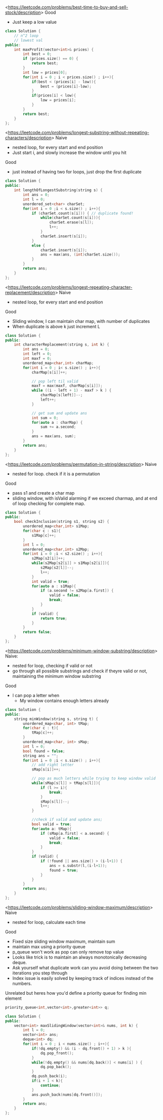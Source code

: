 <<https://leetcode.com/problems/best-time-to-buy-and-sell-stock/description>>
Good
- Just keep a low value

```cpp
class Solution {
    // n^2 loop
    // lowest val
public:
    int maxProfit(vector<int>& prices) {
        int best = 0;
        if (prices.size() == 0) {
            return best;
        }
        int low = prices[0];
        for(int i = 0 ; i < prices.size() ; i++){
            if(best < (prices[i] - low)){
                best = (prices[i]-low);
            }
            if(prices[i] < low){
                low = prices[i];
            }
        }
        return best;
    }
};
```


<<https://leetcode.com/problems/longest-substring-without-repeating-characters/description>>
Naive
- nested loop, for every start and end position 
- Just start i, and slowly increase the window until you hit 

Good 
- just instead of having two for loops, just drop the first duplicate


```cpp
class Solution {
public:
    int lengthOfLongestSubstring(string s) {
        int ans = 0;
        int l = 0;
        unordered_set<char> charSet;
        for(int i = 0 ;i < s.size() ; i++){
            if (charSet.count(s[i])) { // duplicate found!
                while(charSet.count(s[i])){
                    charSet.erase(s[l]);
                    l++;
                }
                charSet.insert(s[i]);
            }
            else {
                charSet.insert(s[i]);
                ans = max(ans, (int)charSet.size());
            }
        }
        return ans;
    }
};
```

<<https://leetcode.com/problems/longest-repeating-character-replacement/description>>
Naive
- nested loop, for every start and end position

Good
- Sliding window, I can maintain char map, with number of duplicates
- When duplicate is above k just increment L


```cpp
class Solution {
public:
    int characterReplacement(string s, int k) {
        int ans = 0;
        int left = 0;
        int maxf = 0;
        unordered_map<char,int> charMap;
        for(int i = 0 ; i< s.size() ; i++){
            charMap[s[i]]++;

            // pop left til valid
            maxf = max(maxf, charMap[s[i]]);
            while ((i - left + 1) - maxf > k ) {
                charMap[s[left]]--;
                left++;
            }

            // get sum and update ans
            int sum = 0;
            for(auto a : charMap) {
                sum += a.second;
            }
            ans = max(ans, sum);
        }
        return ans;
    }
};
```

<<https://leetcode.com/problems/permutation-in-string/description>>
Naive
- nested for loop. check if it is a permutation

Good
- pass s1 and create a char map
- sliding window, with isValid alarming if we exceed charmap, and at end of loop checking for complete map.

```cpp
class Solution {
public:
    bool checkInclusion(string s1, string s2) {
        unordered_map<char,int> s1Map;
        for(char c : s1){
            s1Map[c]++;
        }
        int l = 0;
        unordered_map<char,int> s2Map;
        for(int i = 0 ;i < s2.size() ; i++){
            s2Map[s2[i]]++;
            while(s2Map[s2[i]] > s1Map[s2[i]]){
                s2Map[s2[l]]--;
                l++;
            }
            int valid = true;
            for(auto a : s1Map){
                if (a.second != s2Map[a.first]) {
                    valid = false;
                    break;
                }
            }
            if (valid) {
                return true;
            }
        }
        return false;
    }
};
```

<<https://leetcode.com/problems/minimum-window-substring/description>>
Naive: 
- nested for loop, checking if valid or not
- go through all possible substrings and check if theyre valid or not, maintaining the minimum window substring

Good
- I can pop a letter when
	- My window contains enough letters already

```cpp
class Solution {
public:
    string minWindow(string s, string t) {
        unordered_map<char, int> tMap;
        for(char c : t){
            tMap[c]++;
        }
        unordered_map<char, int> sMap;
        int l = 0;
        bool found = false;
        string ans = "";
        for(int i = 0 ;i < s.size() ; i++){
            // add right letter
            sMap[s[i]]++;

            // pop as much letters while trying to keep window valid
            while(sMap[s[l]] > tMap[s[l]]){
                if (l >= i){
                    break;
                }
                sMap[s[l]]--;
                l++;
            }

            //check if valid and update ans;
            bool valid = true;
            for(auto a: tMap){
                if (sMap[a.first] < a.second) {
                    valid = false;
                    break;
                }
            }
            if (valid) {
                if (!found || ans.size() > (i-l+1)) {
                    ans = s.substr(l,(i-l+1));
                    found = true;
                }
            }
        }
        return ans;
    }
};
```

<<https://leetcode.com/problems/sliding-window-maximum/description>>
Naive
- nested for loop, calculate each time

Good
- Fixed size sliding window maximum, maintain sum
- maintain max using a priority queue
- p_queue won't work as pop can only remove top value
- Looks like trick is to maintain an always monotonically decreasing deque.
- Ask yourself what duplicate work can you avoid doing between the two iterations you step through
- Index issue is easily solved by keeping track of indices instead of the numbers.

Unrelated but heres how you'd define a priority queue for finding min element
```cpp
priority_queue<int,vector<int>,greater<int>> q;
```

```cpp
class Solution {
public:
    vector<int> maxSlidingWindow(vector<int>& nums, int k) {
        int l = 0;
        vector<int> ans;
        deque<int> dq;
        for(int i = 0 ; i < nums.size() ; i++){
            if(!dq.empty() && (i - dq.front() + 1) > k ){
                dq.pop_front();
            }
            while(!dq.empty() && nums[dq.back()] < nums[i] ) {
                dq.pop_back();
            }
            dq.push_back(i);
            if(i + 1 < k){
                continue;
            }
            ans.push_back(nums[dq.front()]);
        }
        return ans;
    }
};
```